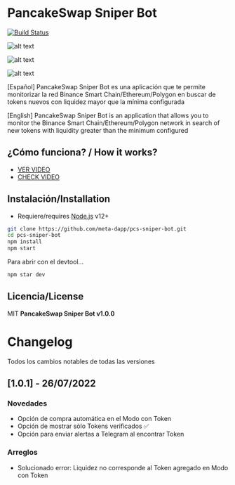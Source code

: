 # PancakeSwap Sniper Bot 

[![Build Status](https://travis-ci.org/joemccann/dillinger.svg?branch=master)](https://travis-ci.org/joemccann/dillinger)

![alt text](https://github.com/meta-dapp/pcs-sniper-bot/blob/main/assets/images/screenshot1.png?raw=true)

![alt text](https://github.com/meta-dapp/pcs-sniper-bot/blob/main/assets/images/screenshot2.png?raw=true)

![alt text](https://github.com/meta-dapp/pcs-sniper-bot/blob/main/assets/images/screenshot4.png?raw=true)

[Español] PancakeSwap Sniper Bot es una aplicación que te permite monitorizar la red Binance Smart Chain/Ethereum/Polygon en buscar de tokens nuevos con liquidez mayor que la mínima configurada

[English] PancakeSwap Sniper Bot is an application that allows you to monitor the Binance Smart Chain/Ethereum/Polygon network in search of new tokens with liquidity greater than the minimum configured

## ¿Cómo funciona? / How it works?

- [VER VIDEO][yt_channel] 
- [CHECK VIDEO][yt_channel]

## Instalación/Installation

- Requiere/requires [Node.js](https://nodejs.org/) v12+

```sh
git clone https://github.com/meta-dapp/pcs-sniper-bot.git
cd pcs-sniper-bot
npm install
npm start
```

Para abrir con el devtool...

```sh
npm star dev
```

## Licencia/License

MIT
**PancakeSwap Sniper Bot v1.0.0**

[//]: # (These are reference links used in the body of this note and get stripped out when the markdown processor does its job. There is no need to format nicely because it shouldn't be seen. Thanks SO - http://stackoverflow.com/questions/4823468/store-comments-in-markdown-syntax)

   [yt_channel]: <https://www.youtube.com/channel/UCdRihNiJ0tJ7xpFGKcwZcdQ>
  

# Changelog
Todos los cambios notables de todas las versiones

## [1.0.1] - 26/07/2022
### Novedades
- Opción de compra automática en el Modo con Token
- Opción de mostrar sólo Tokens verificados ✅
- Opción para enviar alertas a Telegram al encontrar Token

### Arreglos
- Solucionado error: Liquidez no corresponde al Token agregado en Modo con Token